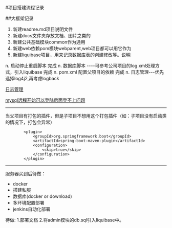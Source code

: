 #项目搭建流程记录

##大框架记录
1. 新建readme.md项目说明文件
2. 新建docs文件夹存放文档、图片之类的
3. 新建公共基础模块common作为通用
4. 新建web依赖pom模块webparent,web项目都可以用它作为<parent>
5. 新建liquibase项目，用来记录数据库表的创建修改等。[说明](../liquibase/readme.md)


n. 启动停止重启脚本   完成
n. 数据库脚本 ----可参考公司项目的log.xml处理方式，引入liquibase    完成
n. pom.xml 配置父项目的依赖    完成
n. 日志管理---优先选择log4j2,再考虑logback
 
[日志管理](https://www.cnblogs.com/sanye613/p/13345483.html?utm_source=tuicool)

[mysql远程开始可以登陆后面登不上问题](https://blog.csdn.net/u012467855/article/details/81266470)



***
当父项目有打包的插件，但是子项目不想用这个打包插件（如：子项目没有启动类的情况下，打包会异常）

            <plugin>
                <groupId>org.springframework.boot</groupId>
                <artifactId>spring-boot-maven-plugin</artifactId>
                <configuration>
                    <skip>true</skip>
                </configuration>
            </plugin>
            
***





服务器买到后待做：
- docker
- 搭建私服
- 数据库(docker or download)
- 多环境配置部署
- jenkins自动化部署

待做:
1.部署文档
2.将admin模块的db.sql引入liquibase中。